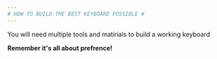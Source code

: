 ```yaml
---
# HOW TO BUILD THE BEST KEYBOARD POSSIBLE #
---
```

You will need multiple tools and matirials to build a working keyboard

**Remember it's all about prefrence!**
